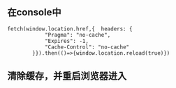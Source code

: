 ## 在console中
```
fetch(window.location.href,{  headers: {
            "Pragma": "no-cache",
            "Expires": -1,
            "Cache-Control": "no-cache"
        }}).then(()=>{window.location.reload(true)})
```

## 清除缓存，并重启浏览器进入